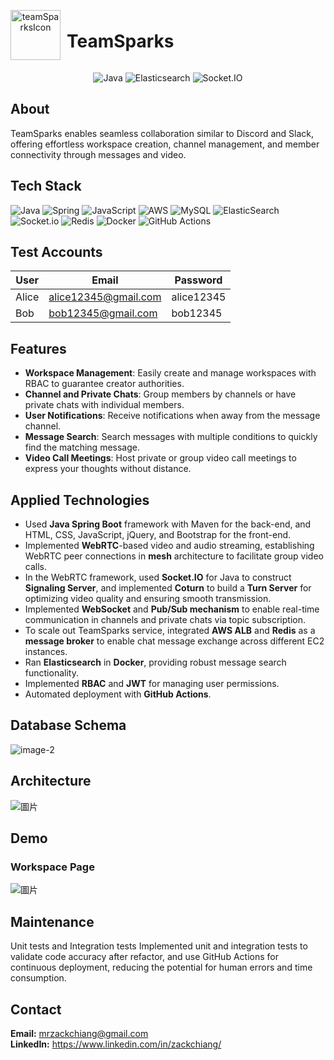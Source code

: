 
<div align="center">
  <div style="display: flex; align-items: center;">
      <img src="https://github.com/ZackDiego/TeamSparks/assets/96913989/05a3b779-6afb-49fc-9ae9-38352e9cec12" alt="teamSparksIcon" width="80" height="80">
      <h1 style="margin-left: 10px;">TeamSparks</h1>
  </div>

  ![Java](https://img.shields.io/badge/Java-17-orange)
  ![Elasticsearch](https://img.shields.io/badge/Elasticsearch-7.10.1-blue)
  ![Socket.IO](https://img.shields.io/badge/Socket.IO-2.2.0-brightgreen)
</div>

## About 
TeamSparks enables seamless collaboration similar to Discord and Slack, offering effortless workspace
creation, channel management, and member connectivity through messages and video.   

## Tech Stack
![Java](https://img.shields.io/badge/java-%23ED8B00.svg?style=for-the-badge&logo=java&logoColor=white) ![Spring](https://img.shields.io/badge/spring-%236DB33F.svg?style=for-the-badge&logo=spring&logoColor=white) ![JavaScript](https://img.shields.io/badge/javascript-%23323330.svg?style=for-the-badge&logo=javascript&logoColor=%23F7DF1E) ![AWS](https://img.shields.io/badge/AWS-%23FF9900.svg?style=for-the-badge&logo=amazon-aws&logoColor=white) ![MySQL](https://img.shields.io/badge/mysql-%2300f.svg?style=for-the-badge&logo=mysql&logoColor=white) ![ElasticSearch](https://img.shields.io/badge/-ElasticSearch-005571?style=for-the-badge&logo=elasticsearch) ![Socket.io](https://img.shields.io/badge/Socket.io-black?style=for-the-badge&logo=socket.io&badgeColor=010101) ![Redis](https://img.shields.io/badge/redis-%23DD0031.svg?style=for-the-badge&logo=redis&logoColor=white) ![Docker](https://img.shields.io/badge/docker-%230db7ed.svg?style=for-the-badge&logo=docker&logoColor=white) ![GitHub Actions](https://img.shields.io/badge/github%20actions-%232671E5.svg?style=for-the-badge&logo=githubactions&logoColor=white) 


## Test Accounts
| User | Email               | Password |
|----------|-------------------------|--------------|
| Alice    | alice12345@gmail.com    | alice12345   |
| Bob      | bob12345@gmail.com      | bob12345     |

## Features
- **Workspace Management**: Easily create and manage workspaces with RBAC to guarantee creator authorities.
- **Channel and Private Chats**: Group members by channels or have private chats with individual members.
- **User Notifications**: Receive notifications when away from the message channel.
- **Message Search**: Search messages with multiple conditions to quickly find the matching message.
- **Video Call Meetings**: Host private or group video call meetings to express your thoughts without distance.

## Applied Technologies
- Used **Java Spring Boot** framework with Maven for the back-end, and HTML, CSS, JavaScript, jQuery, and Bootstrap for the front-end.
- Implemented **WebRTC**-based video and audio streaming, establishing WebRTC peer connections in **mesh** architecture to facilitate group video calls.
- In the WebRTC framework, used **Socket.IO** for Java to construct **Signaling Server**, and implemented **Coturn** to build a **Turn Server** for optimizing video quality and ensuring smooth transmission.
- Implemented **WebSocket** and **Pub/Sub mechanism** to enable real-time communication in channels and private chats via topic subscription.
- To scale out TeamSparks service, integrated **AWS ALB** and **Redis** as a **message broker** to enable chat message exchange across different EC2 instances. 
- Ran **Elasticsearch** in **Docker**, providing robust message search functionality. 
- Implemented **RBAC** and **JWT** for managing user permissions.
- Automated deployment with **GitHub Actions**.

## Database Schema

![image-2](https://github.com/ZackDiego/TeamSparks/assets/96913989/df15f3c8-b163-42c8-a649-08bfa75d1516)


## Architecture
![圖片](https://github.com/ZackDiego/TeamSparks/assets/96913989/ed69cbe5-2c8e-4c81-aa7f-124f43ac7352)



## Demo
### Workspace Page
![圖片](https://github.com/ZackDiego/TeamSparks/assets/96913989/6bf78687-fabb-4e95-abb2-6029ec729744)


## Maintenance
Unit tests and Integration tests
Implemented unit and integration tests to validate code accuracy after refactor, and use GitHub Actions for continuous deployment, reducing the potential for human errors and time consumption.

## Contact
**Email:** mrzackchiang@gmail.com   
**LinkedIn:** https://www.linkedin.com/in/zackchiang/

